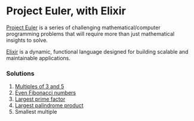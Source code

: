 # Project Euler, with Elixir

[Project Euler](https://projecteuler.net/) is a series of challenging mathematical/computer programming problems that will require more than just mathematical insights to solve.

[Elixir](http://elixir-lang.org/) is a dynamic, functional language designed for building scalable and maintainable applications.

### Solutions

1. [Multiples of 3 and 5](001)
2. [Even Fibonacci numbers](002)
3. [Largest prime factor](003)
4. [Largest palindrome product](004)
5. Smallest multiple
